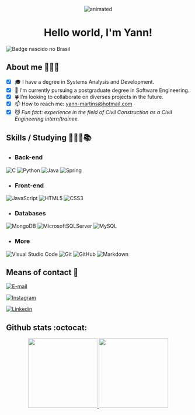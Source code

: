 <p align="center">
  <img src="https://user-images.githubusercontent.com/102706324/161003214-6a810aeb-502b-454c-bbf4-b77c1dd43ca7.gif" alt="animated" />
</p>
<h1 align="center">Hello world, I'm Yann!</h1>

![Badge nascido no Brasil](https://img.shields.io/badge/MADE%20IN-BRAZIL-green.svg)

## About me 🕵🏾‍♂️

- [x] 🎓 I have a degree in Systems Analysis and Development.
- [x] 🎯 I'm currently pursuing a postgraduate degree in Software Engineering.
- [x] 🍀 I’m looking to collaborate on diverses projects in the future.
- [x] 📫 How to reach me: yann-martins@hotmail.com
- [x] 😼 *Fun fact: experience in the field of Civil Construction as a Civil Engineering intern/trainee.*

## Skills / Studying 👨🏾‍💻📚

 * ### Back-end
![C](https://img.shields.io/badge/C-20232A?style=for-the-badge&logo=c&logoColor=)
![Python](https://img.shields.io/badge/python-20232A?style=for-the-badge&logo=python&logoColor=)
![Java](https://img.shields.io/badge/java-20232A?style=for-the-badge&logo=openjdk&logoColor=f89820)
![Spring](https://img.shields.io/badge/spring-20232A?style=for-the-badge&logo=spring&logoColor=)

 * ### Front-end
![JavaScript](https://img.shields.io/badge/javascript-20232A?style=for-the-badge&logo=javascript&logoColor=%)
![HTML5](https://img.shields.io/badge/html5-20232A?style=for-the-badge&logo=html5&logoColor=)
![CSS3](https://img.shields.io/badge/CSS3-20232A?style=for-the-badge&logo=css3&logoColor=0af)

 * ### Databases
![MongoDB](https://img.shields.io/badge/MongoDB-20232A?style=for-the-badge&logo=mongodb&logoColor=)
![MicrosoftSQLServer](https://img.shields.io/badge/Microsoft%20SQL%20Server-20232A?style=for-the-badge&logo=microsoft%20sql%20server&logoColor=)
![MySQL](https://img.shields.io/badge/mysql-20232A?style=for-the-badge&logo=mysql&logoColor=)

 * ### More
![Visual Studio Code](https://img.shields.io/badge/Visual%20Studio%20Code-20232A.svg?style=for-the-badge&logo=visual-studio-code&logoColor=0af)
![Git](https://img.shields.io/badge/git-20232A?style=for-the-badge&logo=git&logoColor=)
![GitHub](https://img.shields.io/badge/github-20232A?style=for-the-badge&logo=github&logoColor=)
![Markdown](https://img.shields.io/badge/markdown-20232A?style=for-the-badge&logo=markdown&logoColor=)

## Means of contact 📩

[![E-mail](https://img.shields.io/badge/email%20yann--martins@hotmail.com-0078D4?style=for-the-badge&logo=microsoft-outlook&logoColor=white)](mailto:yann-martins@hotmail.com)
>
[![Instagram](https://img.shields.io/badge/Instagram%20@yannmartins01-%23E4405F.svg?style=for-the-badge&logo=Instagram&logoColor=white)](https://www.instagram.com/yannmartins01/)
>
[![Linkedin](https://img.shields.io/badge/linkedin%20in/yannmartins01-%230077B5.svg?style=for-the-badge&logo=linkedin&logoColor=whitee)](https://www.linkedin.com/in/yannmartins01/)

## Github stats :octocat:

<p align="center">
  <a href="https://github.com/YannMartins">
  <img height="190em" src="https://github-readme-stats.vercel.app/api?username=YannMartins&show_icons=true&theme=dark&title_color=8E2DE2&text_color=fff&icon_color=8E2DE2">  
  <img height="190em" src="https://github-readme-stats.vercel.app/api/top-langs/?username=YannMartins&layout=compact&langs_count=7&theme=dark&title_color=8E2DE2&text_color=fff">  
</p>
